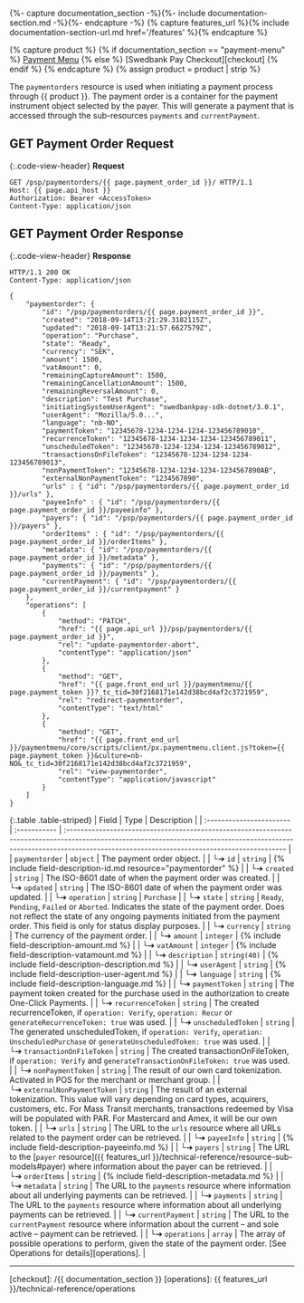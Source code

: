 {%- capture documentation_section -%}{%- include documentation-section.md -%}{%- endcapture -%}
{% capture features_url %}{% include documentation-section-url.md href='/features' %}{% endcapture %}

{% capture product %}
    {% if documentation_section == "payment-menu" %}
        [Payment Menu][payment-menu]
    {% else %}
        [Swedbank Pay Checkout][checkout]
    {% endif %}
{% endcapture %}
{% assign product = product | strip %}

The `paymentorders` resource is used when initiating a payment process through
{{ product }}. The payment order is a container for the payment instrument
object selected by the payer. This will generate a payment that is accessed
through the sub-resources `payments` and `currentPayment`.

## GET Payment Order Request

{:.code-view-header}
**Request**

```http
GET /psp/paymentorders/{{ page.payment_order_id }}/ HTTP/1.1
Host: {{ page.api_host }}
Authorization: Bearer <AccessToken>
Content-Type: application/json
```

## GET Payment Order Response

{:.code-view-header}
**Response**

```http
HTTP/1.1 200 OK
Content-Type: application/json

{
    "paymentorder": {
        "id": "/psp/paymentorders/{{ page.payment_order_id }}",
        "created": "2018-09-14T13:21:29.3182115Z",
        "updated": "2018-09-14T13:21:57.6627579Z",
        "operation": "Purchase",
        "state": "Ready",
        "currency": "SEK",
        "amount": 1500,
        "vatAmount": 0,
        "remainingCaptureAmount": 1500,
        "remainingCancellationAmount": 1500,
        "remainingReversalAmount": 0,
        "description": "Test Purchase",
        "initiatingSystemUserAgent": "swedbankpay-sdk-dotnet/3.0.1",
        "userAgent": "Mozilla/5.0...",
        "language": "nb-NO",
        "paymentToken": "12345678-1234-1234-1234-123456789010",
        "recurrenceToken": "12345678-1234-1234-1234-123456789011",
        "unscheduledToken": "12345678-1234-1234-1234-123456789012",
        "transactionsOnFileToken": "12345678-1234-1234-1234-123456789013",
        "nonPaymentToken": "12345678-1234-1234-1234-1234567890AB",
        "externalNonPaymentToken": "1234567890",
        "urls" : { "id": "/psp/paymentorders/{{ page.payment_order_id }}/urls" },
        "payeeInfo" : { "id": "/psp/paymentorders/{{ page.payment_order_id }}/payeeinfo" },
        "payers": { "id": "/psp/paymentorders/{{ page.payment_order_id }}/payers" },
        "orderItems" : { "id": "/psp/paymentorders/{{ page.payment_order_id }}/orderItems" },
        "metadata": { "id": "/psp/paymentorders/{{ page.payment_order_id }}/metadata" },
        "payments": { "id": "/psp/paymentorders/{{ page.payment_order_id }}/payments" },
        "currentPayment": { "id": "/psp/paymentorders/{{ page.payment_order_id }}/currentpayment" }
    },
    "operations": [
        {
            "method": "PATCH",
            "href": "{{ page.api_url }}/psp/paymentorders/{{ page.payment_order_id }}",
            "rel": "update-paymentorder-abort",
            "contentType": "application/json"
        },
        {
            "method": "GET",
            "href": "{{ page.front_end_url }}/paymentmenu/{{ page.payment_token }}?_tc_tid=30f2168171e142d38bcd4af2c3721959",
            "rel": "redirect-paymentorder",
            "contentType": "text/html"
        },
        {
            "method": "GET",
            "href": "{{ page.front_end_url }}/paymentmenu/core/scripts/client/px.paymentmenu.client.js?token={{ page.payment_token }}&culture=nb-NO&_tc_tid=30f2168171e142d38bcd4af2c3721959",
            "rel": "view-paymentorder",
            "contentType": "application/javascript"
        }
    ]
}
```

{:.table .table-striped}
| Field                    | Type         | Description                                                                                                                                                                                                               |
| :----------------------- | :----------- | :------------------------------------------------------------------------------------------------------------------------------------------------------------------------------------------------------------------------ |
| `paymentorder`           | `object`     | The payment order object.                                                                                                                                                                                                 |
| └➔&nbsp;`id`             | `string`     | {% include field-description-id.md resource="paymentorder" %}                                                                                                                                                             |
| └➔&nbsp;`created`        | `string`     | The ISO-8601 date of when the payment order was created.                                                                                                                                                                  |
| └➔&nbsp;`updated`        | `string`     | The ISO-8601 date of when the payment order was updated.                                                                                                                                                                  |
| └➔&nbsp;`operation`      | `string`     | `Purchase`                                                                                                                                                                                                                |
| └➔&nbsp;`state`          | `string`     | `Ready`, `Pending`, `Failed` or `Aborted`. Indicates the state of the payment order. Does not reflect the state of any ongoing payments initiated from the payment order. This field is only for status display purposes. |
| └➔&nbsp;`currency`       | `string`     | The currency of the payment order.                                                                                                                                                                                        |
| └➔&nbsp;`amount`         | `integer`    | {% include field-description-amount.md %}                                                                                                                                                                                 |
| └➔&nbsp;`vatAmount`      | `integer`    | {% include field-description-vatamount.md %}                                                                                                                                                                              |
| └➔&nbsp;`description`    | `string(40)` | {% include field-description-description.md %}                                                                                                                        |
| └➔&nbsp;`userAgent`      | `string`     | {% include field-description-user-agent.md %}                                                                                                                        |
| └➔&nbsp;`language`       | `string`     | {% include field-description-language.md %}                                                                                                                                                  |
| └➔&nbsp;`paymentToken`   | `string`     | The payment token created for the purchase used in the authorization to create One-Click Payments.                                                          |
| └➔&nbsp;`recurrenceToken`      | `string`     | The created recurrenceToken, if `operation: Verify`, `operation: Recur` or `generateRecurrenceToken: true` was used.                                                                                                                                                                  |
| └➔&nbsp;`unscheduledToken`     | `string`     | The generated unscheduledToken, if `operation: Verify`, `operation: UnscheduledPurchase` or `generateUnscheduledToken: true` was used.                                                                                                                                                                  |
| └➔&nbsp;`transactionOnFileToken`     | `string`     | The created transactionOnFileToken, if `operation: Verify` and `generateTransactionOnFileToken: true` was used.                                                                                                                                                                  |
| └➔&nbsp;`nonPaymentToken`         | `string`     | The result of our own card tokenization. Activated in POS for the merchant or merchant group.                                                                                                                                                                                                     |
| └➔&nbsp;`externalNonPaymentToken` | `string`     | The result of an external tokenization. This value will vary depending on card types, acquirers, customers, etc. For Mass Transit merchants, transactions redeemed by Visa will be populated with PAR. For Mastercard and Amex, it will be our own token. |
| └➔&nbsp;`urls`           | `string`     | The URL to the `urls` resource where all URLs related to the payment order can be retrieved.                                                                                                                              |
| └➔&nbsp;`payeeInfo`      | `string`     | {% include field-description-payeeinfo.md %}                                                                                                          |
| └➔&nbsp;`payers`         | `string`     | The URL to the [`payer` resource]({{ features_url }}/technical-reference/resource-sub-models#payer) where information about the payer can be retrieved.                                                                                                                |
| └➔&nbsp;`orderItems`     | `string`     | {% include field-description-metadata.md %}                                                                                                                            |
| └➔&nbsp;`metadata`       | `string`     | The URL to the `payments` resource where information about all underlying payments can be retrieved.                                                                                                                      |
| └➔&nbsp;`payments`       | `string`     | The URL to the `payments` resource where information about all underlying payments can be retrieved.                                                                                                                      |
| └➔&nbsp;`currentPayment` | `string`     | The URL to the `currentPayment` resource where information about the current – and sole active – payment can be retrieved.                                                                                                |
| └➔&nbsp;`operations`     | `array`      | The array of possible operations to perform, given the state of the payment order. [See Operations for details][operations].                                                                                             |

-----------------------------------------
[payment-menu]: /payment-menu
[checkout]: /{{ documentation_section }}
[operations]: {{ features_url }}/technical-reference/operations

